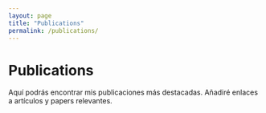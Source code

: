 ```yaml
---
layout: page
title: "Publications"
permalink: /publications/
---
```


# Publications

Aquí podrás encontrar mis publicaciones más destacadas. Añadiré enlaces a artículos y papers relevantes.
